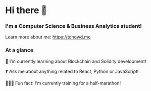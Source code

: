 # Hi there 👋 #

### I'm a Computer Science & Business Analytics student! ###

Learn more about me: https://tchowd.me

### At a glance ###
🌱 I’m currently learning about Blockchain and Solidity development! 

❓ Ask me about anything related to React, Python or JavaScript!

🏃🏽‍♂️ Fun fact: I'm currently training for a half-marathon!
